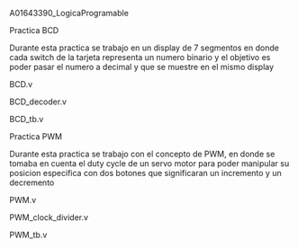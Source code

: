 A01643390_LogicaProgramable </p>
Practica BCD </p>
Durante esta practica se trabajo en un display de 7 segmentos en donde cada switch de la tarjeta representa un numero binario y el objetivo es poder pasar el numero a decimal y que se muestre en el mismo display </p>
BCD.v</p>
BCD_decoder.v</p>
BCD_tb.v</p>
</p>
Practica PWM </p>
Durante esta practica se trabajo con el concepto de PWM, en donde se tomaba en cuenta el duty cycle de un servo motor para poder manipular su posicion especifica con dos botones que significaran un incremento y un decremento </p>
</p>
PWM.v</p>
PWM_clock_divider.v</p>
PWM_tb.v</p>
</p>
